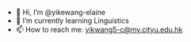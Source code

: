 - 👋 Hi, I’m @yikewang-elaine
- 🌱 I’m currently learning Linguistics
- 📫 How to reach me: yikwang5-c@my.cityu.edu.hk



